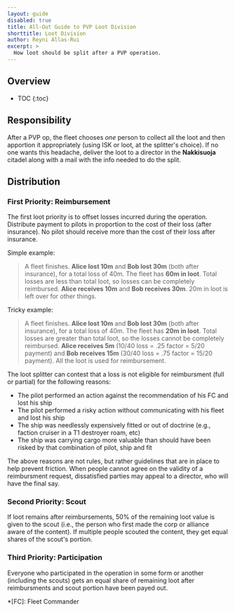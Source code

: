 ```yaml
---
layout: guide
disabled: true
title: All-Out Guide to PVP Loot Division
shorttitle: Loot Division
author: Reyni Allas-Rui
excerpt: >
  How loot should be split after a PVP operation.
---
```


## Overview

* TOC
{:toc}

## Responsibility

After a PVP op, the fleet chooses *one* person to collect all the loot and then apportion it appropriately (using ISK or loot, at the splitter's choice).  If no one wants this headache, deliver the loot to a director in the **Nakkisuoja** citadel along with a mail with the info needed to do the split.

## Distribution

### First Priority: Reimbursement

The first loot priority is to offset losses incurred during the operation.  Distribute payment to pilots in proportion to the cost of their loss (after insurance).  No pilot should receive more than the cost of their loss after insurance.

Simple example:

>A fleet finishes.  **Alice lost 10m** and **Bob lost 30m** (both after insurance), for a total loss of 40m.  The fleet has **60m in loot**.  Total losses are less than total loot, so losses can be completely reimbursed.  **Alice receives 10m** and **Bob receives 30m**.  20m in loot is left over for other things.

Tricky example:

>A fleet finishes.  **Alice lost 10m** and **Bob lost 30m** (both after insurance), for a total loss of 40m.  The fleet has **20m in loot**.  Total losses are greater than total loot, so the losses cannot be completely reimbursed.  **Alice receives 5m** (10/40 loss = .25 factor = 5/20 payment) and **Bob receives 15m** (30/40 loss = .75 factor = 15/20 payment).  All the loot is used for reimbursement.

The loot splitter can contest that a loss is not eligible for reimbursment (full or partial) for the following reasons:

- The pilot performed an action against the recommendation of his FC and lost his ship
- The pilot performed a risky action without communicating with his fleet and lost his ship
- The ship was needlessly expensively fitted or out of doctrine (e.g., faction cruiser in a T1 destroyer roam, etc)
- The ship was carrying cargo more valuable than should have been risked by that combination of pilot, ship and fit

The above reasons are not rules, but rather guidelines that are in place to help prevent friction.  When people cannot agree on the validity of a reimbursment request, dissatisfied parties may appeal to a director, who will have the final say.

### Second Priority: Scout

If loot remains after reimbursements, 50% of the remaining loot value is given to the scout (i.e., the person who first made the corp or alliance aware of the content).  If multiple people scouted the content, they get equal shares of the scout's portion.

### Third Priority: Participation

Everyone who participated in the operation in some form or another (including the scouts) gets an equal share of remaining loot after reimbursments and scout portion have been payed out.

*[FC]: Fleet Commander
